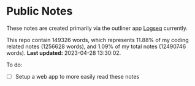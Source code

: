 # Public Notes

These notes are created primarily via the outliner app [Logseq](https://github.com/logseq/logseq) currently.

This repo contain 149326 words, which represents 11.88% of my coding related notes (1256628 words), and 1.09% of my total notes (12490746 words). **Last updated:** 2023-04-28 13:30:02. 

To do:

- [ ] Setup a web app to more easily read these notes
